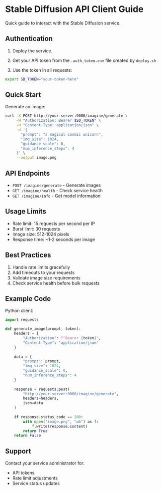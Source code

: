 # Stable Diffusion API Client Guide

Quick guide to interact with the Stable Diffusion service.

## Authentication

1. Deploy the service.
2. Get your API token from the `.auth_token.env` file created by `deploy.sh`

3. Use the token in all requests:
```bash
export SD_TOKEN="your-token-here"
```

## Quick Start

Generate an image:
```bash
curl -X POST http://your-server:9000/imagine/generate \
     -H "Authorization: Bearer $SD_TOKEN" \
     -H "Content-Type: application/json" \
     -d '{
       "prompt": "a magical cosmic unicorn",
       "img_size": 1024,
       "guidance_scale": 0,
       "num_inference_steps": 4
     }' \
     --output image.png
```

## API Endpoints

- `POST /imagine/generate` - Generate images
- `GET /imagine/health` - Check service health
- `GET /imagine/info` - Get model information

## Usage Limits

- Rate limit: 15 requests per second per IP
- Burst limit: 30 requests
- Image size: 512-1024 pixels
- Response time: ~1-2 seconds per image

## Best Practices

1. Handle rate limits gracefully
2. Add timeouts to your requests
3. Validate image size requirements
4. Check service health before bulk requests

## Example Code

Python client:
```python
import requests

def generate_image(prompt, token):
    headers = {
        "Authorization": f"Bearer {token}",
        "Content-Type": "application/json"
    }
    
    data = {
        "prompt": prompt,
        "img_size": 1024,
        "guidance_scale": 0,
        "num_inference_steps": 4
    }
    
    response = requests.post(
        "http://your-server:9000/imagine/generate",
        headers=headers,
        json=data
    )
    
    if response.status_code == 200:
        with open("image.png", "wb") as f:
            f.write(response.content)
        return True
    return False
```

## Support

Contact your service administrator for:
- API tokens
- Rate limit adjustments
- Service status updates
